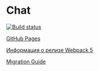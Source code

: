 # Chat

[![Build status](https://ci.appveyor.com/api/projects/status/1hiffk0pxoi4jeu4?svg=true)](https://ci.appveyor.com/project/luxeivan/ahj-chatfront)

[GitHub Pages](https://luxeivan.github.io/ahj_chatFront/)

[Информация о релизе Webpack 5](https://webpack.js.org/blog/2020-10-10-webpack-5-release/)

[Migration Guide](https://webpack.js.org/migrate/5/)
